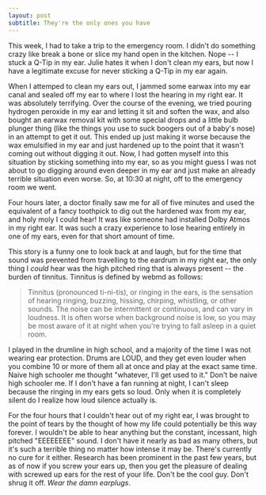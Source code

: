```yaml
---
layout: post
subtitle: They're the only ones you have
---
```


This week, I had to take a trip to the emergency room. I didn't do something crazy like break a bone or slice my hand open in the kitchen. Nope -- I stuck a Q-Tip in my ear. Julie hates it when I don't clean my ears, but now I have a legitimate excuse for never sticking a Q-Tip in my ear again.

When I attemped to clean my ears out, I jammed some earwax into my ear canal and sealed off my ear to where I lost the hearing in my right ear. It was absolutely terrifying. Over the course of the evening, we tried pouring hydrogen peroxide in my ear and letting it sit and soften the wax, and also bought an earwax removal kit with some special drops and a little bulb plunger thing (like the things you use to suck boogers out of a baby's nose) in an attempt to get it out. This ended up just making it worse because the wax emulsified in my ear and just hardened up to the point that it wasn't coming out without digging it out. Now, I had gotten myself into this situation by sticking something into my ear, so as you might guess I was not about to go digging around even deeper in my ear and just make an already terrible situation even worse. So, at 10:30 at night, off to the emergency room we went.

Four hours later, a doctor finally saw me for all of five minutes and used the equivalent of a fancy toothpick to dig out the hardened wax from my ear, and holy moly I could hear! It was like someone had installed Dolby Atmos in my right ear. It was such a crazy experience to lose hearing entirely in one of my ears, even for that short amount of time.

This story is a funny one to look back at and laugh, but for the time that sound was prevented from travelling to the eardrum in my right ear, the only thing I _could_ hear was the high pitched ring that is always present -- the burden of tinnitus. Tinnitus is defined by webmd as follows:

> Tinnitus (pronounced ti-ni-tis), or ringing in the ears, is the sensation of hearing ringing, buzzing, hissing, chirping, whistling, or other sounds. The noise can be intermittent or continuous, and can vary in loudness. It is often worse when background noise is low, so you may be most aware of it at night when you're trying to fall asleep in a quiet room.

I played in the drumline in high school, and a majority of the time I was not wearing ear protection. Drums are LOUD, and they get even louder when you combine 10 or more of them all at once and play at the exact same time. Naive high schooler me thought "whatever, I'll get used to it." Don't be naive high schooler me. If I don't have a fan running at night, I can't sleep because the ringing in my ears gets so loud. Only when it is completely silent do I realize how loud silence actually is.

For the four hours that I couldn't hear out of my right ear, I was brought to the point of tears by the thought of how my life could potentially be this way forever. I wouldn't be able to hear anything but the constant, incessant, high pitched "EEEEEEEE" sound. I don't have it nearly as bad as many others, but it's such a terrible thing no matter how intense it may be. There's currently no cure for it either. Research has been prominent in the past few years, but as of now if you screw your ears up, then you get the pleasure of dealing with screwed up ears for the rest of your life. Don't be the cool guy. Don't shrug it off. _Wear the damn earplugs_.